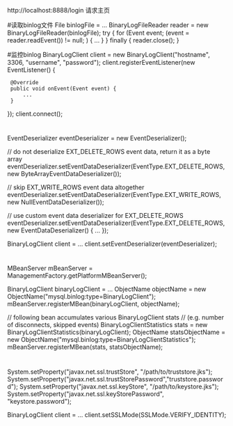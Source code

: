http://localhost:8888/login 请求主页


#读取binlog文件
File binlogFile = ...
 BinaryLogFileReader reader = new BinaryLogFileReader(binlogFile);
 try {
     for (Event event; (event = reader.readEvent()) != null; ) {
         ...
     }
 } finally {
     reader.close();
 }
 
 #监控binlog
 BinaryLogClient client = new BinaryLogClient("hostname", 3306, "username", "password");
 client.registerEventListener(new EventListener() {
 
     @Override
     public void onEvent(Event event) {
         ...
     }
 });
 client.connect();
 
 #
 EventDeserializer eventDeserializer = new EventDeserializer();
 
 // do not deserialize EXT_DELETE_ROWS event data, return it as a byte array
 eventDeserializer.setEventDataDeserializer(EventType.EXT_DELETE_ROWS, 
     new ByteArrayEventDataDeserializer()); 
 
 // skip EXT_WRITE_ROWS event data altogether
 eventDeserializer.setEventDataDeserializer(EventType.EXT_WRITE_ROWS, 
     new NullEventDataDeserializer());
 
 // use custom event data deserializer for EXT_DELETE_ROWS
 eventDeserializer.setEventDataDeserializer(EventType.EXT_DELETE_ROWS, 
     new EventDataDeserializer() {
         ...
     });
 
 BinaryLogClient client = ...
 client.setEventDeserializer(eventDeserializer);
 
 #
 MBeanServer mBeanServer = ManagementFactory.getPlatformMBeanServer();
 
 BinaryLogClient binaryLogClient = ...
 ObjectName objectName = new ObjectName("mysql.binlog:type=BinaryLogClient");
 mBeanServer.registerMBean(binaryLogClient, objectName);
 
 // following bean accumulates various BinaryLogClient stats 
 // (e.g. number of disconnects, skipped events)
 BinaryLogClientStatistics stats = new BinaryLogClientStatistics(binaryLogClient);
 ObjectName statsObjectName = new ObjectName("mysql.binlog:type=BinaryLogClientStatistics");
 mBeanServer.registerMBean(stats, statsObjectName);
 
 #
 System.setProperty("javax.net.ssl.trustStore", "/path/to/truststore.jks");
 System.setProperty("javax.net.ssl.trustStorePassword","truststore.password");
 System.setProperty("javax.net.ssl.keyStore", "/path/to/keystore.jks");
 System.setProperty("javax.net.ssl.keyStorePassword", "keystore.password");
 
 BinaryLogClient client = ...
 client.setSSLMode(SSLMode.VERIFY_IDENTITY);
